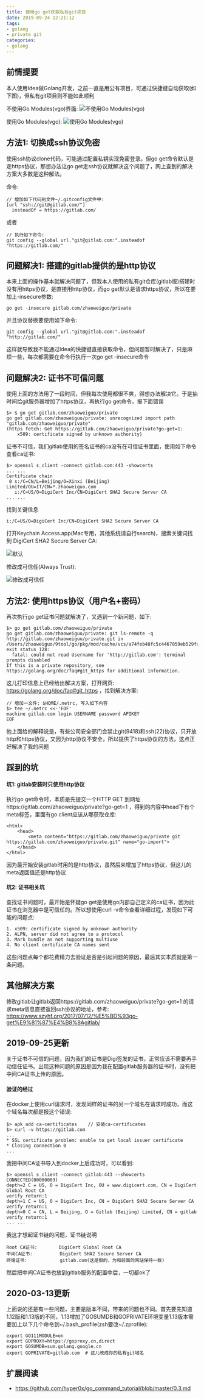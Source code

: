 ```yaml
---
title: 使用go get获取私有git项目
date: 2019-09-24 12:21:12
tags:
- golang
- private git
categories:
- golang
---
```


## 前情提要

本人使用Idea做Golang开发，之前一直是用公有项目，可通过快捷键自动获取(如下图)，但私有git项目则不能如此顺利

不使用Go Modules(vgo)界面:
![不使用Go Modules(vgo)](https://img.zhaoweiguo.com/blog/golangs/go-get-git-private1.png)

使用Go Modules(vgo):
![使用Go Modules(vgo)](https://img.zhaoweiguo.com/blog/golangs/go-get-git-private2.png)

<!--more-->

## 方法1: 切换成ssh协议免密

使用ssh协议clone代码，可能通过配置私钥实现免密登录。但go get命令默认是走https协议，那想办法让go get走ssh协议就解决这个问题了，网上查到的解决方案大多数是这种解法。

命令:
```
// 增加如下代码到文件~/.gitconfig文件中:
[url "ssh://git@gitlab.com/"]
  insteadOf = https://gitlab.com/
```
或者
```
// 执行如下命令:
git config --global url."git@gitlab.com:".insteadof "https://gitlab.com/"
```


## 问题解决1: 搭建的gitlab提供的是http协议

本来上面的操作基本就解决问题了，但我本人使用的私有git仓库(gitlab版)搭建时没有用https协议，是直接用http协议，而go get默认是请求https协议，所以在要加上-insecure参数:
```
go get -insecure gitlab.com/zhaoweiguo/private
```

并且协议替换要使用如下命令:
```
git config --global url."git@gitlab.com:".insteadof "http://gitlab.com/"
```

这样就导致我不能通过Idea的快捷键直接获取命令，但问题暂时解决了，只是麻烦一些，每次都需要在命令行执行一次go get -insecure命令

## 问题解决2: 证书不可信问题

使用上面的方法用了一段时间，但我每次使用都很不爽，得想办法解决它。于是抽时间给git服务器增加了https协议，再执行go get命令，报下面错误
```
$> $ go get gitlab.com/zhaoweiguo/private
go get gitlab.com/zhaoweiguo/private: unrecognized import path "gitlab.com/zhaoweiguo/private" 
(https fetch: Get https://gitlab.com/zhaoweiguo/private?go-get=1: 
    x509: certificate signed by unknown authority)
```

证书不可信，我们gitlab使用的签名证书的ca没有在可信证书里面，使用如下命令查看ca证书:
```
$> openssl s_client -connect gitlab.com:443 -showcerts
... ...
Certificate chain
 0 s:/C=CN/L=Beijing/O=Xinxi (Beijing) Limited/OU=IT/CN=*.zhaoweiguo.com
   i:/C=US/O=DigiCert Inc/CN=DigiCert SHA2 Secure Server CA
... ...
```
找到关键信息
```
i:/C=US/O=DigiCert Inc/CN=DigiCert SHA2 Secure Server CA
```
打开Keychain Access.app(Mac专用，其他系统请自行search)，搜索关键词找到 DigiCert SHA2 Secure Server CA:

![默认](https://img.zhaoweiguo.com/blog/golangs/go-get-git-private3.png)

修改成可信任(Always Trust):

![修改成可信任](https://img.zhaoweiguo.com/blog/golangs/go-get-git-private4.png)


## 方法2: 使用https协议（用户名+密码）

再次执行go get证书问题就解决了，又遇到一个新问题，如下:
```
$> go get gitlab.com/zhaoweiguo/private
go get gitlab.com/zhaoweiguo/private: git ls-remote -q http://gitlab.com/zhaoweiguo/private.git in /Users/zhaoweiguo/9tool/go/pkg/mod/cache/vcs/a74feb48fc5c4467059eb529fa3d37b6fadb8b6dab2137401e7f1bd194240d07: exit status 128:
  fatal: could not read Username for 'http://gitlab.com': terminal prompts disabled
If this is a private repository, see https://golang.org/doc/faq#git_https for additional information.
```
这儿打印信息上已经给出解决方案，打开网页: https://golang.org/doc/faq#git_https ，找到解决方案:
```
// 增加一文件: $HOME/.netrc, 写入如下内容
$> tee ~/.netrc <<-'EOF'
machine gitlab.com login USERNAME password APIKEY
EOF
```
他上面给的解释说是，有些公司安全部门会禁止git(9418)和ssh(22)协议，只开放http和https协议，又因为http协议不安全，所以提供了https协议的方法，这点正好解决了我的问题



## 踩到的坑

#### 坑1: gitlab安装时只使用http协议

执行go get命令时，本质是先提交一个HTTP GET 到网址https://gitlab.com/zhaoweiguo/private?go-get=1 ，得到的内容中head下有个meta标签，里面有go client应该从哪获取仓库:
```
<html>
    <head>
        <meta content="https://gitlab.com/zhaoweiguo/private git https://gitlab.com/zhaoweiguo/private.git" name="go-import">
    </head>
</html>
```
因为最开始安装gitlab时用的是http协议，虽然后来增加了https协议，但这儿的meta返回值还是http协议

#### 坑2: 证书相关坑

查找证书问题时，最开始是怀疑go get是使用go内部自己定义的ca证书，因为此证书在浏览器中是可信任的。所以想使用curl -v命令查看详细过程，发现如下可能的问题点:
```
1. x509: certificate signed by unknown authority
2. ALPN, server did not agree to a protocol
3. Mark bundle as not supporting multiuse
4. No client certificate CA names sent
```
这些问题点每个都花费精力去验证是否是引起问题的原因，最后其实本质就是第一条问题。

## 其他解决方案


修改gitlab让gitlab返回https://gitlab.com/zhaoweiguo/private?go-get=1 的请求meta信息直接返回ssh协议的地址，参考: 
https://www.szyhf.org/2017/07/12/%E5%BD%93go-get%E9%81%87%E4%B8%8Agitlab/

## 2019-09-25更新

关于证书不可信的问题，因为我们的证书是Digi签发的证书，正常应该不需要再手动信任证书。出现这种问题的原因是因为我在配置gitlab服务器的证书时，没有把中间CA证书上传的原因。

#### 验证的经过

在docker上使用curl请求时，发现同样的证书的另一个域名在请求时成功，而这个域名每次都是报这个错误:
```
$> apk add ca-certificates    // 安装ca-certificates
$> curl -v https://gitlab.com
...
* SSL certificate problem: unable to get local issuer certificate
* Closing connection 0
...
```

我把中间CA证书导入到docker上后成功时，可以看到:
```
$> openssl s_client -connect gitlab:443 --showcerts
CONNECTED(00000003)
depth=2 C = US, O = DigiCert Inc, OU = www.digicert.com, CN = DigiCert Global Root CA
verify return:1
depth=1 C = US, O = DigiCert Inc, CN = DigiCert SHA2 Secure Server CA
verify return:1
depth=0 C = CN, L = Beijing, O = Gitlab (Beijing) Limited, CN = gitlab
verify return:1
... ... 
```


我这才想起证书链的问题，证书链说明
```
Root CA证书:        DigiCert Global Root CA
中间CA证书:          DigiCert SHA2 Secure Server CA
终端证书:            gitlab.com(这是假的，为和前面的网站保持一致)
```

然后把中间CA证书也放到gitlab服务的配置中后，一切都ok了


## 2020-03-13更新

上面说的还是有一些问题，主要是版本不同，带来的问题也不同。首先要先知道1.12版和1.13版的不同，1.13增加了GOSUMDB和GOPRIVATE环境变量1.13版本需要加上以下几个命令到~/.bash_profile(zsh要改~/.zprofile):
```
export GO111MODULE=on
export GOPROXY=https://goproxy.cn,direct
export GOSUMDB=sum.golang.google.cn
export GOPRIVATE=gitlab.com  # 这儿改成你的私有git域名
```

## 扩展阅读

* https://github.com/hyper0x/go_command_tutorial/blob/master/0.3.md
